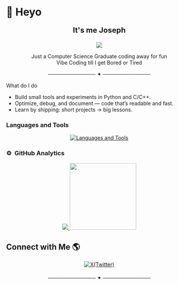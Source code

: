 # 👋 Heyo


<p align="center" style="font-size: 20px;"><b>It's me Joseph</b></p>
<div align="center">

<img src="https://visitor-badge.laobi.icu/badge?page_id=joseph456d&left_text=Views" />

Just a Computer Science Graduate coding away for fun <br>
Vibe Coding till I get Bored or Tired

───────────── ✦ ─────────────
</div>

What do I do

- Build small tools and experiments in Python and C/C++.
- Optimize, debug, and document — code that’s readable and fast.
- Learn by shipping: short projects → big lessons.

### Languages and Tools

<p align="center">
  <a href="https://skillicons.dev">
    <img src="https://skillicons.dev/icons?i=py,c,cpp,arduino,bash,html,css,discord,flask,git,github,gtk,java,js,linkedin,md,mysql,opencv,php,powershell,stackoverflow,vscode,windows,linux&perline=8" alt="Languages and Tools" />
  </a>
</p>

### ⚙️ &nbsp;GitHub Analytics

<p align="center">
<a href="https://github.com/Joseph456D">
  <img src="https://github-readme-streak-stats.herokuapp.com/?user=Joseph456D&layout=compact&theme=algolia&hide_border=false" />
  <img height="180em" src="https://github-readme-stats.vercel.app/api/top-langs/?username=Joseph456D&layout=compact&langs_count=8&theme=algolia"/>
</a>
</p>

<div align="center">
<h2 align="left">Connect with Me 🌎</h2>
<a href="https://x.com/Joseph456D">
<img src="https://img.shields.io/twitter/url?url=https%3A%2F%2Fx.com%2FJoseph456D
"alt=X(Twitter) style="margin-bottom: 5px;" />
</a>

───────────── ✦ ─────────────

</div>
